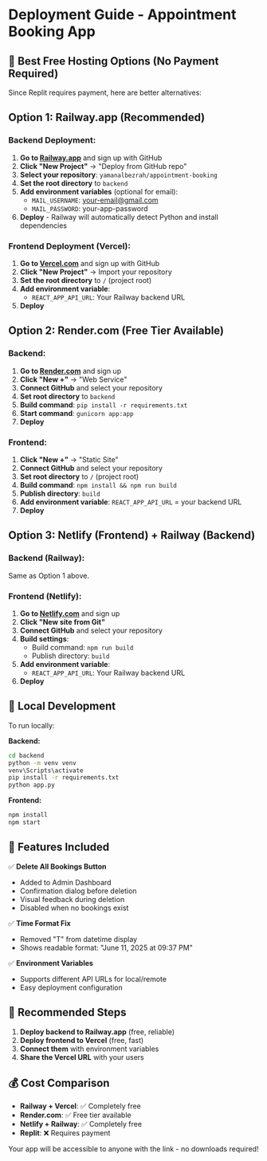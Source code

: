 # Deployment Guide - Appointment Booking App

## 🚀 **Best Free Hosting Options (No Payment Required)**

Since Replit requires payment, here are better alternatives:

## Option 1: Railway.app (Recommended)

### Backend Deployment:
1. **Go to [Railway.app](https://railway.app)** and sign up with GitHub
2. **Click "New Project"** → "Deploy from GitHub repo"
3. **Select your repository**: `yamanalbezrah/appointment-booking`
4. **Set the root directory** to `backend`
5. **Add environment variables** (optional for email):
   - `MAIL_USERNAME`: your-email@gmail.com
   - `MAIL_PASSWORD`: your-app-password
6. **Deploy** - Railway will automatically detect Python and install dependencies

### Frontend Deployment (Vercel):
1. **Go to [Vercel.com](https://vercel.com)** and sign up with GitHub
2. **Click "New Project"** → Import your repository
3. **Set the root directory** to `/` (project root)
4. **Add environment variable**:
   - `REACT_APP_API_URL`: Your Railway backend URL
5. **Deploy**

## Option 2: Render.com (Free Tier Available)

### Backend:
1. **Go to [Render.com](https://render.com)** and sign up
2. **Click "New +"** → "Web Service"
3. **Connect GitHub** and select your repository
4. **Set root directory** to `backend`
5. **Build command**: `pip install -r requirements.txt`
6. **Start command**: `gunicorn app:app`
7. **Deploy**

### Frontend:
1. **Click "New +"** → "Static Site"
2. **Connect GitHub** and select your repository
3. **Set root directory** to `/` (project root)
4. **Build command**: `npm install && npm run build`
5. **Publish directory**: `build`
6. **Add environment variable**: `REACT_APP_API_URL` = your backend URL
7. **Deploy**

## Option 3: Netlify (Frontend) + Railway (Backend)

### Backend (Railway):
Same as Option 1 above.

### Frontend (Netlify):
1. **Go to [Netlify.com](https://netlify.com)** and sign up
2. **Click "New site from Git"**
3. **Connect GitHub** and select your repository
4. **Build settings**:
   - Build command: `npm run build`
   - Publish directory: `build`
5. **Add environment variable**:
   - `REACT_APP_API_URL`: Your Railway backend URL
6. **Deploy**

## 🔧 Local Development

To run locally:

**Backend:**
```cmd
cd backend
python -m venv venv
venv\Scripts\activate
pip install -r requirements.txt
python app.py
```

**Frontend:**
```cmd
npm install
npm start
```

## 📝 Features Included

✅ **Delete All Bookings Button**
- Added to Admin Dashboard
- Confirmation dialog before deletion
- Visual feedback during deletion
- Disabled when no bookings exist

✅ **Time Format Fix**
- Removed "T" from datetime display
- Shows readable format: "June 11, 2025 at 09:37 PM"

✅ **Environment Variables**
- Supports different API URLs for local/remote
- Easy deployment configuration

## 🎯 Recommended Steps

1. **Deploy backend to Railway.app** (free, reliable)
2. **Deploy frontend to Vercel** (free, fast)
3. **Connect them** with environment variables
4. **Share the Vercel URL** with your users

## 💰 Cost Comparison

- **Railway + Vercel**: ✅ Completely free
- **Render.com**: ✅ Free tier available
- **Netlify + Railway**: ✅ Completely free
- **Replit**: ❌ Requires payment

Your app will be accessible to anyone with the link - no downloads required! 